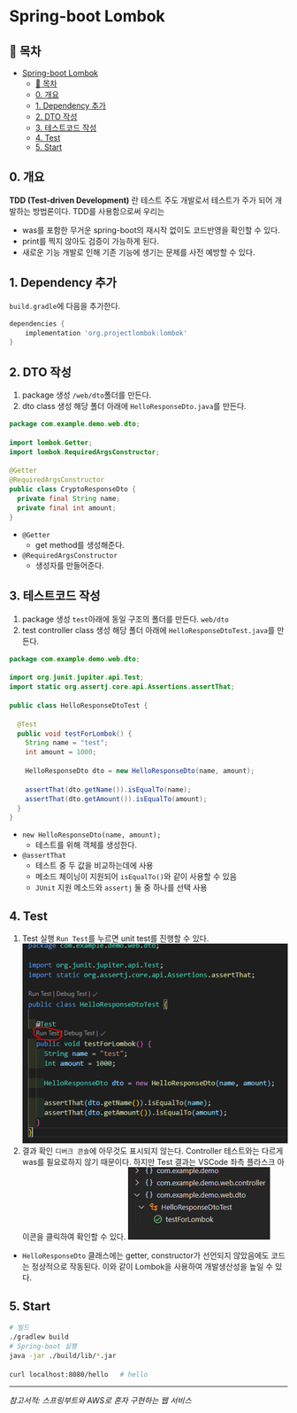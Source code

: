 # Spring-boot Lombok
## 🎁 목차
- [Spring-boot Lombok](#spring-boot-lombok)
  - [🎁 목차](#-목차)
  - [0. 개요](#0-개요)
  - [1. Dependency 추가](#1-dependency-추가)
  - [2. DTO 작성](#2-dto-작성)
  - [3. 테스트코드 작성](#3-테스트코드-작성)
  - [4. Test](#4-test)
  - [5. Start](#5-start)
  
## 0. 개요
**TDD (Test-driven Development)** 란 테스트 주도 개발로서 테스트가 주가 되어 개발하는 방법론이다.
TDD를 사용함으로써 우리는 
* was를 포함한 무거운 spring-boot의 재시작 없이도 코드반영을 확인할 수 있다.
* print를 찍지 않아도 검증이 가능하게 된다.
* 새로운 기능 개발로 인해 기존 기능에 생기는 문제를 사전 예방할 수 있다.
  
## 1. Dependency 추가
`build.gradle`에 다음을 추가한다.
```groovy
dependencies {
	implementation 'org.projectlombok:lombok'
}
```

## 2. DTO 작성
1. package 생성
`/web/dto`폴더를 만든다.
2. dto class 생성
해당 폴더 아래에 `HelloResponseDto.java`를 만든다.
```java
package com.example.demo.web.dto;

import lombok.Getter;
import lombok.RequiredArgsConstructor;

@Getter
@RequiredArgsConstructor
public class CryptoResponseDto {
  private final String name;
  private final int amount;
}
```
- `@Getter` 
  - get method를 생성해준다.
- `@RequiredArgsConstructor`
  - 생성자를 만들어준다.  

## 3. 테스트코드 작성
1. package 생성
`test`아래에 동일 구조의 폴더를 만든다. `web/dto`
2. test controller class 생성
해당 폴더 아래에 `HelloResponseDtoTest.java`를 만든다.
```java
package com.example.demo.web.dto;

import org.junit.jupiter.api.Test;
import static org.assertj.core.api.Assertions.assertThat;

public class HelloResponseDtoTest {

  @Test
  public void testForLombok() {
    String name = "test";
    int amount = 1000;

    HelloResponseDto dto = new HelloResponseDto(name, amount);

    assertThat(dto.getName()).isEqualTo(name);
    assertThat(dto.getAmount()).isEqualTo(amount);
  }
}

```
- `new HelloResponseDto(name, amount);`
  - 테스트를 위해 객체를 생성한다.
- `@assertThat`
  - 테스트 중 두 값을 비교하는데에 사용
  - 메소드 체이닝이 지원되어 `isEqualTo()`와 같이 사용할 수 있음
  - `JUnit` 지원 메소드와 `assertj` 둘 중 하나를 선택 사용 

## 4. Test
1. Test 실행
`Run Test`를 누르면 unit test를 진행할 수 있다.
![1](./1.PNG)
2. 결과 확인
`디버크 콘솔`에 아무것도 표시되지 않는다.
Controller 테스트와는 다르게 was를 필요로하지 않기 때문이다.
하지만 Test 결과는 VSCode 좌측 플라스크 아이콘을 클릭하여 확인할 수 있다.
![2](./2.PNG)
 
* `HelloResponseDto` 클래스에는 getter, constructor가 선언되지 않았음에도 코드는 정상적으로 작동된다.
이와 같이 Lombok을 사용하여 개발생산성을 높일 수 있다.

## 5. Start
```sh
# 빌드
./gradlew build
# Spring-boot 실행
java -jar ./build/lib/*.jar

curl localhost:8080/hello   # hello
```

---
*참고서적: 스프링부트와 AWS로 혼자 구현하는 웹 서비스*